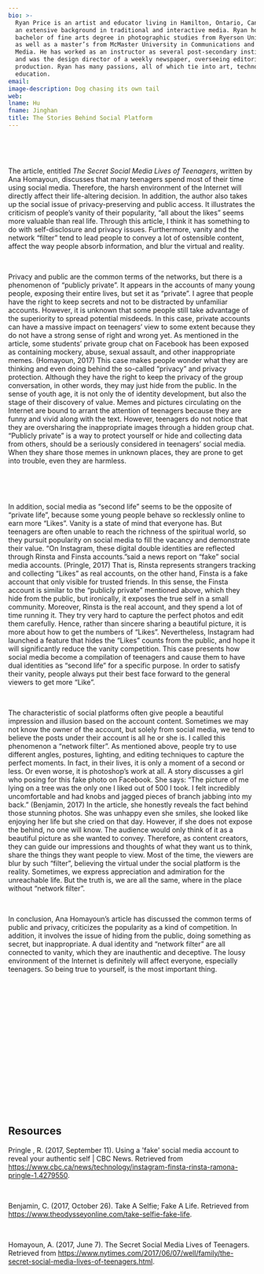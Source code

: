 ```yaml
---
bio: >-
  Ryan Price is an artist and educator living in Hamilton, Ontario, Canada, with
  an extensive background in traditional and interactive media. Ryan holds a
  bachelor of fine arts degree in photographic studies from Ryerson University
  as well as a master’s from McMaster University in Communications and New
  Media. He has worked as an instructor as several post-secondary institutions
  and was the design director of a weekly newspaper, overseeing editorial
  production. Ryan has many passions, all of which tie into art, technology, and
  education.
email: 
image-description: Dog chasing its own tail
web: 
lname: Hu
fname: Jinghan
title: The Stories Behind Social Platform
---
```


 

 

The article, entitled *The Secret Social Media Lives of Teenagers*, written by
Ana Homayoun, discusses that many teenagers spend most of their time using
social media. Therefore, the harsh environment of the Internet will directly
affect their life-altering decision. In addition, the author also takes up the
social issue of privacy-preserving and public access. It illustrates the
criticism of people’s vanity of their popularity, “all about the likes” seems
more valuable than real life. Through this article, I think it has something to
do with self-disclosure and privacy issues. Furthermore, vanity and the network
“filter” tend to lead people to convey a lot of ostensible content, affect the
way people absorb information, and blur the virtual and reality. 

 

Privacy and public are the common terms of the networks, but there is a
phenomenon of “publicly private”. It appears in the accounts of many young
people, exposing their entire lives, but set it as “private”. I agree that
people have the right to keep secrets and not to be distracted by unfamiliar
accounts. However, it is unknown that some people still take advantage of the
superiority to spread potential misdeeds. In this case, private accounts can
have a massive impact on teenagers’ view to some extent because they do not have
a strong sense of right and wrong yet. As mentioned in the article, some
students’ private group chat on Facebook has been exposed as containing mockery,
abuse, sexual assault, and other inappropriate memes. (Homayoun, 2017) This case
makes people wonder what they are thinking and even doing behind the so-called
“privacy” and privacy protection. Although they have the right to keep the
privacy of the group conversation, in other words, they may just hide from the
public. In the sense of youth age, it is not only the of identity development,
but also the stage of their discovery of value. Memes and pictures circulating
on the Internet are bound to arrant the attention of teenagers because they are
funny and vivid along with the text. However, teenagers do not notice that they
are oversharing the inappropriate images through a hidden group chat. “Publicly
private” is a way to protect yourself or hide and collecting data from others,
should be a seriously considered in teenagers’ social media. When they share
those memes in unknown places, they are prone to get into trouble, even they are
harmless.

 

 

In addition, social media as “second life” seems to be the opposite of “private
life”, because some young people behave so recklessly online to earn more
“Likes”. Vanity is a state of mind that everyone has. But teenagers are often
unable to reach the richness of the spiritual world, so they pursuit popularity
on social media to fill the vacancy and demonstrate their value. “On Instagram,
these digital double identities are reflected through Rinsta and Finsta
accounts.”said a news report on “fake” social media accounts. (Pringle, 2017)
That is, Rinsta represents strangers tracking and collecting “Likes” as real
accounts, on the other hand, Finsta is a fake account that only visible for
trusted friends. In this sense, the Finsta account is similar to the “publicly
private” mentioned above, which they hide from the public, but ironically, it
exposes the true self in a small community. Moreover, Rinsta is the real
account, and they spend a lot of time running it. They try very hard to capture
the perfect photos and edit them carefully. Hence, rather than sincere sharing a
beautiful picture, it is more about how to get the numbers of “Likes”.
Nevertheless, Instagram had launched a feature that hides the “Likes” counts
from the public, and hope it will significantly reduce the vanity competition.
This case presents how social media become a compilation of teenagers and cause
them to have dual identities as “second life” for a specific purpose. In order
to satisfy their vanity, people always put their best face forward to the
general viewers to get more “Like”.

 

The characteristic of social platforms often give people a beautiful impression
and illusion based on the account content. Sometimes we may not know the owner
of the account, but solely from social media, we tend to believe the posts under
their account is all he or she is. I called this phenomenon a “network filter”.
As mentioned above, people try to use different angles, postures, lighting, and
editing techniques to capture the perfect moments. In fact, in their lives, it
is only a moment of a second or less. Or even worse, it is photoshop’s work at
all. A story discusses a girl who posing for this fake photo on Facebook. She
says: “The picture of me lying on a tree was the only one I liked out of 500 I
took. I felt incredibly uncomfortable and had knobs and jagged pieces of branch
jabbing into my back.” (Benjamin, 2017) In the article, she honestly reveals the
fact behind those stunning photos. She was unhappy even she smiles, she looked
like enjoying her life but she cried on that day. However, if she does not
expose the behind, no one will know. The audience would only think of it as a
beautiful picture as she wanted to convey. Therefore, as content creators, they
can guide our impressions and thoughts of what they want us to think, share the
things they want people to view. Most of the time, the viewers are blur by such
“filter”, believing the virtual under the social platform is the reality.
Sometimes, we express appreciation and admiration for the unreachable life. But
the truth is, we are all the same, where in the place without “network filter”.

 

In conclusion, Ana Homayoun’s article has discussed the common terms of public
and privacy, criticizes the popularity as a kind of competition. In addition, it
involves the issue of hiding from the public, doing something as secret, but
inappropriate. A dual identity and “network filter” are all connected to vanity,
which they are inauthentic and deceptive. The lousy environment of the Internet
is definitely will affect everyone, especially teenagers. So being true to
yourself, is the most important thing.  

 

 

 

 

 

 

 

 

 

Resources
---------

Pringle , R. (2017, September 11). Using a 'fake' social media account to reveal
your authentic self \| CBC News. Retrieved from
https://www.cbc.ca/news/technology/instagram-finsta-rinsta-ramona-pringle-1.4279550.

 

Benjamin, C. (2017, October 26). Take A Selfie; Fake A Life. Retrieved from
https://www.theodysseyonline.com/take-selfie-fake-life.

 

Homayoun, A. (2017, June 7). The Secret Social Media Lives of Teenagers.
Retrieved from
https://www.nytimes.com/2017/06/07/well/family/the-secret-social-media-lives-of-teenagers.html.

 

 
